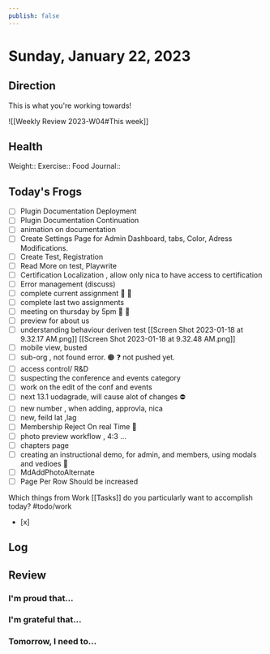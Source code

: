 ```yaml
---
publish: false 
---
```


# Sunday, January 22, 2023
## Direction

This is what you're working towards!

![[Weekly Review 2023-W04#This week]]

## Health

Weight:: 
Exercise:: 
Food Journal:: 

## Today's Frogs
- [ ] Plugin Documentation Deployment
- [ ] Plugin Documentation Continuation
- [ ] animation on documentation
- [ ] Create Settings Page for Admin Dashboard, tabs, Color, Adress Modifications.
- [ ] Create Test, Registration
- [ ] Read More on test, Playwrite
- [ ] Certification Localization , allow only nica to have access to certification
- [ ] Error management (discuss)
- [ ] complete current assignment 📢 🛑
- [ ] complete last two assignments
- [ ] meeting on thursday by 5pm  📢 🛑
- [ ] preview for about us
- [ ] understanding behaviour deriven test [[Screen Shot 2023-01-18 at 9.32.17 AM.png]] [[Screen Shot 2023-01-18 at 9.32.48 AM.png]]
- [ ] mobile view, busted
- [ ] sub-org , not found error.   🟠 ❓ not pushed yet.
- [ ] access control/ R&D
- [ ]  suspecting the conference and events category
- [ ] work on the edit of the conf and events
- [ ] next 13.1 uodagrade, will cause alot of changes ⛔
- [ ] new number , when adding,  approvla, nica
- [ ] new, feild lat ,lag
- [ ] Membership Reject On real Time 🔄
- [ ]  photo preview workflow , 4:3 ... 
- [ ] chapters page
- [ ] creating an instructional demo, for admin, and members, using modals and vedioes 🤖
- [ ] MdAddPhotoAlternate
- [ ]  Page Per Row Should be increased

Which things from Work [[Tasks]] do you particularly want to accomplish today?
#todo/work
- [x] 




## Log





## Review

### I'm proud that...



### I'm grateful that...




### Tomorrow, I need to...